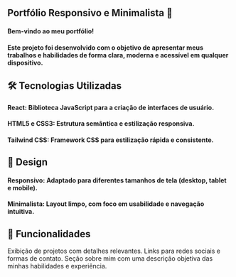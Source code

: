 ## Portfólio Responsivo e Minimalista 🌟

#### Bem-vindo ao meu portfólio!
#### Este projeto foi desenvolvido com o objetivo de apresentar meus trabalhos e habilidades de forma clara, moderna e acessível em qualquer dispositivo.

## 🛠 Tecnologias Utilizadas

#### React: Biblioteca JavaScript para a criação de interfaces de usuário.
#### HTML5 e CSS3: Estrutura semântica e estilização responsiva.
#### Tailwind CSS: Framework CSS para estilização rápida e consistente.

## 🎨 Design

#### Responsivo: Adaptado para diferentes tamanhos de tela (desktop, tablet e mobile).
#### Minimalista: Layout limpo, com foco em usabilidade e navegação intuitiva.

## 📂 Funcionalidades

Exibição de projetos com detalhes relevantes.
Links para redes sociais e formas de contato.
Seção sobre mim com uma descrição objetiva das minhas habilidades e experiência.
